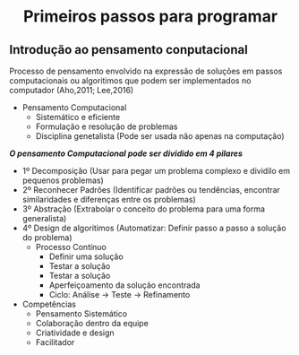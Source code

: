 <h1 align="center">Primeiros passos para programar</h1>

## Introdução ao pensamento conputacional

Processo de pensamento envolvido na expressão de soluções em passos computacionais ou algoritimos que podem ser implementados no computador (Aho,2011; Lee,2016)

- Pensamento Computacional
    - Sistemático e eficiente
    - Formulação e resolução de problemas 
    - Disciplina genetalista (Pode ser usada não apenas na computação)

***O pensamento Computacional pode ser dividido em 4 pilares*** 
- 1º Decomposição (Usar para pegar um problema complexo e dividilo em pequenos problemas)
- 2º Reconhecer Padrões (Identificar padrões ou tendências, encontrar similaridades e diferenças entre os problemas)
- 3º Abstração (Extrabolar o conceito do problema para uma forma generalista)
- 4º Design de algoritimos (Automatizar: Definir passo a passo a solução do problema)
    - Processo Contínuo
        - Definir uma solução
        - Testar a solução
        - Testar a solução
        - Aperfeiçoamento da solução encontrada
        - Ciclo: Análise -> Teste -> Refinamento
- Competências
    - Pensamento Sistemático
    - Colaboração dentro da equipe
    - Criatividade e design
    - Facilitador